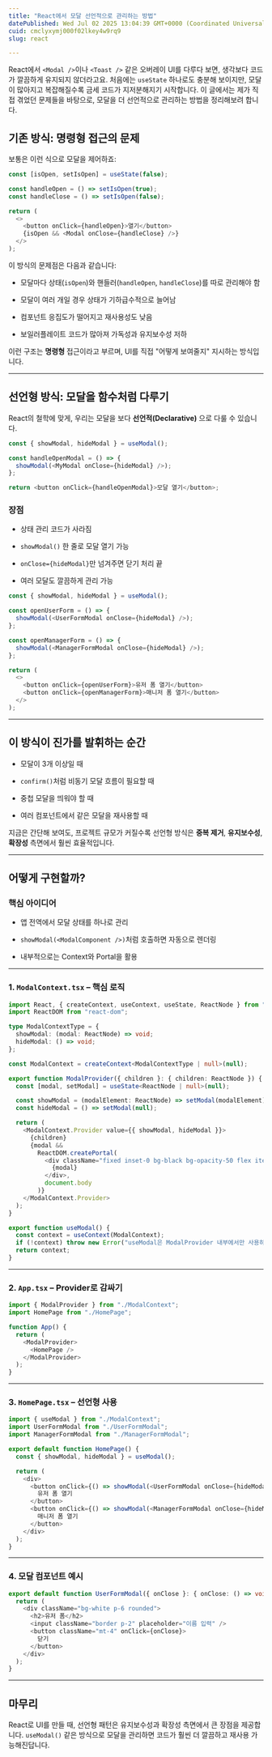 ```yaml
---
title: "React에서 모달 선언적으로 관리하는 방법"
datePublished: Wed Jul 02 2025 13:04:39 GMT+0000 (Coordinated Universal Time)
cuid: cmclyxymj000f02lkey4w9rq9
slug: react

---
```


React에서 `<Modal />`이나 `<Toast />` 같은 오버레이 UI를 다루다 보면, 생각보다 코드가 깔끔하게 유지되지 않더라고요. 처음에는 `useState` 하나로도 충분해 보이지만, 모달이 많아지고 복잡해질수록 금세 코드가 지저분해지기 시작합니다. 이 글에서는 제가 직접 겪었던 문제들을 바탕으로, 모달을 더 선언적으로 관리하는 방법을 정리해보려 합니다.

## 기존 방식: 명령형 접근의 문제

보통은 이런 식으로 모달을 제어하죠:

```javascript
const [isOpen, setIsOpen] = useState(false);

const handleOpen = () => setIsOpen(true);
const handleClose = () => setIsOpen(false);

return (
  <>
    <button onClick={handleOpen}>열기</button>
    {isOpen && <Modal onClose={handleClose} />}
  </>
);
```

이 방식의 문제점은 다음과 같습니다:

* 모달마다 상태(`isOpen`)와 핸들러(`handleOpen`, `handleClose`)를 따로 관리해야 함
    
* 모달이 여러 개일 경우 상태가 기하급수적으로 늘어남
    
* 컴포넌트 응집도가 떨어지고 재사용성도 낮음
    
* 보일러플레이트 코드가 많아져 가독성과 유지보수성 저하
    

이런 구조는 **명령형** 접근이라고 부르며, UI를 직접 "어떻게 보여줄지" 지시하는 방식입니다.

---

## 선언형 방식: 모달을 함수처럼 다루기

React의 철학에 맞게, 우리는 모달을 보다 **선언적(Declarative)** 으로 다룰 수 있습니다.

```javascript
const { showModal, hideModal } = useModal();

const handleOpenModal = () => {
  showModal(<MyModal onClose={hideModal} />);
};

return <button onClick={handleOpenModal}>모달 열기</button>;
```

### 장점

* 상태 관리 코드가 사라짐
    
* `showModal()` 한 줄로 모달 열기 가능
    
* `onClose={hideModal}`만 넘겨주면 닫기 처리 끝
    
* 여러 모달도 깔끔하게 관리 가능
    

```javascript
const { showModal, hideModal } = useModal();

const openUserForm = () => {
  showModal(<UserFormModal onClose={hideModal} />);
};

const openManagerForm = () => {
  showModal(<ManagerFormModal onClose={hideModal} />);
};

return (
  <>
    <button onClick={openUserForm}>유저 폼 열기</button>
    <button onClick={openManagerForm}>매니저 폼 열기</button>
  </>
);
```

---

## 이 방식이 진가를 발휘하는 순간

* 모달이 3개 이상일 때
    
* `confirm()`처럼 비동기 모달 흐름이 필요할 때
    
* 중첩 모달을 띄워야 할 때
    
* 여러 컴포넌트에서 같은 모달을 재사용할 때
    

지금은 간단해 보여도, 프로젝트 규모가 커질수록 선언형 방식은 **중복 제거**, **유지보수성**, **확장성** 측면에서 훨씬 효율적입니다.

---

## 어떻게 구현할까?

### 핵심 아이디어

* 앱 전역에서 모달 상태를 하나로 관리
    
* `showModal(<ModalComponent />)`처럼 호출하면 자동으로 렌더링
    
* 내부적으로는 Context와 Portal을 활용
    

---

### 1\. `ModalContext.tsx` – 핵심 로직

```typescript
import React, { createContext, useContext, useState, ReactNode } from "react";
import ReactDOM from "react-dom";

type ModalContextType = {
  showModal: (modal: ReactNode) => void;
  hideModal: () => void;
};

const ModalContext = createContext<ModalContextType | null>(null);

export function ModalProvider({ children }: { children: ReactNode }) {
  const [modal, setModal] = useState<ReactNode | null>(null);

  const showModal = (modalElement: ReactNode) => setModal(modalElement);
  const hideModal = () => setModal(null);

  return (
    <ModalContext.Provider value={{ showModal, hideModal }}>
      {children}
      {modal &&
        ReactDOM.createPortal(
          <div className="fixed inset-0 bg-black bg-opacity-50 flex items-center justify-center z-50">
            {modal}
          </div>,
          document.body
        )}
    </ModalContext.Provider>
  );
}

export function useModal() {
  const context = useContext(ModalContext);
  if (!context) throw new Error("useModal은 ModalProvider 내부에서만 사용하세요.");
  return context;
}
```

---

### 2\. `App.tsx` – Provider로 감싸기

```javascript
import { ModalProvider } from "./ModalContext";
import HomePage from "./HomePage";

function App() {
  return (
    <ModalProvider>
      <HomePage />
    </ModalProvider>
  );
}
```

---

### 3\. `HomePage.tsx` – 선언형 사용

```typescript
import { useModal } from "./ModalContext";
import UserFormModal from "./UserFormModal";
import ManagerFormModal from "./ManagerFormModal";

export default function HomePage() {
  const { showModal, hideModal } = useModal();

  return (
    <div>
      <button onClick={() => showModal(<UserFormModal onClose={hideModal} />)}>
        유저 폼 열기
      </button>
      <button onClick={() => showModal(<ManagerFormModal onClose={hideModal} />)}>
        매니저 폼 열기
      </button>
    </div>
  );
}
```

---

### 4\. 모달 컴포넌트 예시

```typescript
export default function UserFormModal({ onClose }: { onClose: () => void }) {
  return (
    <div className="bg-white p-6 rounded">
      <h2>유저 폼</h2>
      <input className="border p-2" placeholder="이름 입력" />
      <button className="mt-4" onClick={onClose}>
        닫기
      </button>
    </div>
  );
}
```

---

## 마무리

React로 UI를 만들 때, 선언형 패턴은 유지보수성과 확장성 측면에서 큰 장점을 제공합니다. `useModal()` 같은 방식으로 모달을 관리하면 코드가 훨씬 더 깔끔하고 재사용 가능해진답니다.